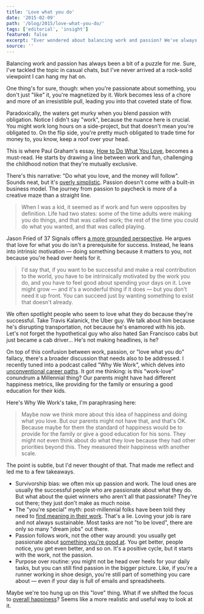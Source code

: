 ```yaml
---
title: 'Love what you do'
date: '2015-02-09'
path: '/blog/2015/love-what-you-do/'
tags: ['editorial', 'insight']
featured: false
excerpt: "Ever wondered about balancing work and passion? We've always been told about doing what we love. But what if passion actually follows work, not the other way around? Maybe it's time to shift the focus from chasing love in work to pursuing what genuinely makes us happier."
source: ''
---
```


Balancing work and passion has always been a bit of a puzzle for me. Sure, I've tackled the topic in casual chats, but I've never arrived at a rock-solid viewpoint I can hang my hat on.

One thing's for sure, though: when you're passionate about something, you don't just "like" it, you're magnetized by it. Work becomes less of a chore and more of an irresistible pull, leading you into that coveted state of flow.

Paradoxically, the waters get murky when you blend passion with obligation. Notice I didn't say "work", because the nuance here is crucial. You might work long hours on a side-project, but that doesn't mean you're obligated to. On the flip side, you're pretty much obligated to trade time for money to, you know, keep a roof over your head.

This is where Paul Graham's essay, [How to Do What You Love](http://www.paulgraham.com/love.html), becomes a must-read. He starts by drawing a line between work and fun, challenging the childhood notion that they're mutually exclusive.

There's this narrative: "Do what you love, and the money will follow". Sounds neat, but it's [overly simplistic](/blog/2019/right-time). Passion doesn't come with a built-in business model. The journey from passion to paycheck is more of a creative maze than a straight line.

> When I was a kid, it seemed as if work and fun were opposites by definition. Life had two states: some of the time adults were making you do things, and that was called work; the rest of the time you could do what you wanted, and that was called playing.

Jason Fried of 37 Signals offers [a more grounded perspective](https://signalvnoise.com/posts/3843-do-you-have-to-love-what-you-do). He argues that love for what you do isn't a prerequisite for success. Instead, he leans into intrinsic motivation — doing something because it matters to you, not because you're head over heels for it.

> I'd say that, if you want to be successful and make a real contribution to the world, you have to be intrinsically motivated by the work you do, and you have to feel good about spending your days on it. Love might grow — and it's a wonderful thing if it does — but you don't need it up front. You can succeed just by wanting something to exist that doesn't already.

We often spotlight people who seem to love what they do because they're successful. Take Travis Kalanick, the Uber guy. We talk about him because he's disrupting transportation, not because he's enamored with his job. Let's not forget the hypothetical guy who also hated San Francisco cabs but just became a cab driver… He's not making headlines, is he?

On top of this confusion between work, passion, or "love what you do" fallacy, there's a broader discussion that needs also to be addressed. I recently tuned into a podcast called "Why We Work", which delves into [unconventional career paths](/blog/2016/designer-i-wanted-to-be). It got me thinking: is this "work-love" conundrum a Millennial thing? Our parents might have had different happiness metrics, like providing for the family or ensuring a good education for their kids.

Here's Why We Work's take, I'm paraphrasing here:

> Maybe now we think more about this idea of happiness and doing what you love. But our parents might not have that, and that's OK. Because maybe for them the standard of happiness would be to provide for the family or give a good education for his sons. They might not even think about do what they love because they had other priorities beyond this. They measured their happiness with another scale.

The point is subtle, but I'd never thought of that. That made me reflect and led me to a few takeaways.

- Survivorship bias: we often mix up passion and work. The loud ones are usually the successful people who are passionate about what they do. But what about the quiet winners who aren't all that passionate? They're out there; they just don't make as much noise.
- The "you're special" myth: post-millennial folks have been told they need to [find meaning in their work](/blog/2016/skip-college). That's a lie. Loving your job is rare and not always sustainable. Most tasks are not "to be loved", there are only so many "dream jobs" out there.
- Passion follows work, not the other way around: you usually get passionate about [something you're good at](/blog/2017/alignment). You get better, people notice, you get even better, and so on. It's a positive cycle, but it starts with the work, not the passion.
- Purpose over routine: you might not be head over heels for your daily tasks, but you can still find passion in the bigger picture. Like, if you're a runner working in shoe design, you're still part of something you care about — even if your day is full of emails and spreadsheets.

Maybe we're too hung up on this "love" thing. What if we shifted the focus to [overall happiness](/blog/2019/stumbling-on-happiness)? Seems like a more realistic and useful way to look at it.
